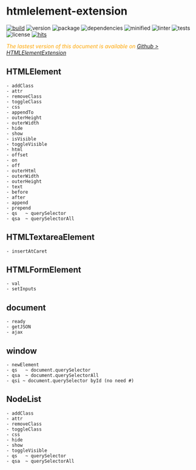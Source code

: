  # htmlelement-extension
 
 
 <div style="display:inline">

[![build](https://travis-ci.org/Sylvain59650/htmlelement-extension.png?branch=master)](https://travis-ci.org/Sylvain59650/htmlelement-extension)
![version](https://img.shields.io/npm/v/htmlelement-extension.svg)
![package](https://img.shields.io/github/package-json/v/Sylvain59650/htmlelement-extension.svg)
![dependencies](https://img.shields.io/david/Sylvain59650/htmlelement-extension.svg)
![minified](https://img.shields.io/bundlephobia/min/htmlelement-extension.svg)
![linter](https://img.shields.io/badge/eslint-ok-blue.svg)
![tests](https://img.shields.io/badge/tests-passing-brightgreen.svg)
![license](https://img.shields.io/npm/l/htmlelement-extension.svg)
[![hits](http://hits.dwyl.com/Sylvain59650/htmlelement-extension.svg)](http://hits.dwyl.com/Sylvain59650/htmlelement-extension)
</div>
 
 
 <div class="Note" style="color:orange;font-style:italic">
 
The lastest version of this document is available on [Github > HTMLElementExtension](https://github.com/Sylvain59650/HTMLElementExtension/blob/master/README.md)
</div>

## HTMLElement
    - addClass
    - attr
    - removeClass
    - toggleClass
    - css
    - appendTo
    - outerHeight
    - outerWidth
    - hide
    - show
    - isVisible
    - toggleVisible
    - html
    - offset
    - on
    - off
    - outerHtml
    - outerWidth
    - outerHeight
    - text
    - before
    - after
    - append
    - prepend
    - qs   ~ querySelector
    - qsa  ~ querySelectorAll

## HTMLTextareaElement
    - insertAtCaret

## HTMLFormElement
    - val
    - setInputs

## document
    - ready
    - getJSON
    - ajax

## window
    - newElement
    - qs   ~ document.querySelector
    - qsa  ~ document.querySelectorAll
    - qsi ~ document.querySelector byId (no need #)

## NodeList
    - addClass
    - attr
    - removeClass
    - toggleClass
    - css
    - hide
    - show
    - toggleVisible
    - qs   ~ querySelector
    - qsa  ~ querySelectorAll